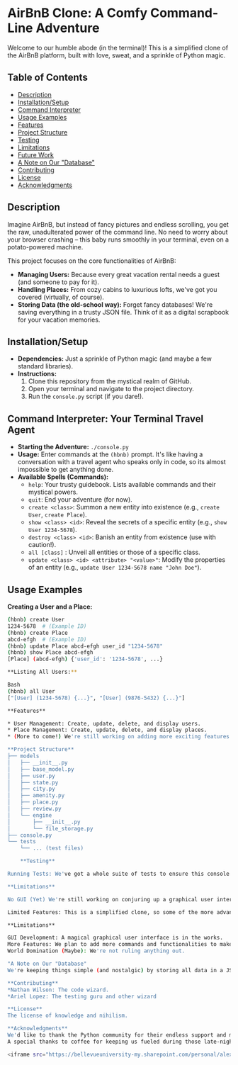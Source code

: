 # AirBnB Clone: A Comfy Command-Line Adventure

Welcome to our humble abode (in the terminal)! This is a simplified clone of the AirBnB platform, built with love, sweat, and a sprinkle of Python magic. 

## Table of Contents

* [Description](#description)
* [Installation/Setup](#installationsetup)
* [Command Interpreter](#command-interpreter-your-terminal-travel-agent)
* [Usage Examples](#usage-examples)
* [Features](#features)
* [Project Structure](#project-structure)
* [Testing](#testing)
* [Limitations](#limitations)
* [Future Work](#future-work)
* [A Note on Our "Database"](#a-note-on-our-database)
* [Contributing](#contributing)
* [License](#license)
* [Acknowledgments](#acknowledgments) 

## Description

Imagine AirBnB, but instead of fancy pictures and endless scrolling, you get the raw, unadulterated power of the command line. No need to worry about your browser crashing – this baby runs smoothly in your terminal, even on a potato-powered machine.

This project focuses on the core functionalities of AirBnB:

* **Managing Users:** Because every great vacation rental needs a guest (and someone to pay for it).
* **Handling Places:** From cozy cabins to luxurious lofts, we've got you covered (virtually, of course).
* **Storing Data (the old-school way):**  Forget fancy databases! We're saving everything in a trusty JSON file. Think of it as a digital scrapbook for your vacation memories.

## Installation/Setup

* **Dependencies:**  Just a sprinkle of Python magic (and maybe a few standard libraries).
* **Instructions:**
    1. Clone this repository from the mystical realm of GitHub.
    2. Open your terminal and navigate to the project directory.
    3. Run the `console.py` script (if you dare!).

## Command Interpreter: Your Terminal Travel Agent

* **Starting the Adventure:** `./console.py`
* **Usage:** Enter commands at the `(hbnb)` prompt. It's like having a conversation with a travel agent who speaks only in code, so its almost impossible to get anything done. 
* **Available Spells (Commands):**
    * `help`: Your trusty guidebook. Lists available commands and their mystical powers.
    * `quit`:  End your adventure (for now).
    * `create <class>`:  Summon a new entity into existence (e.g., `create User`, `create Place`).
    * `show <class> <id>`:  Reveal the secrets of a specific entity (e.g., `show User 1234-5678`).
    * `destroy <class> <id>`: Banish an entity from existence (use with caution!).
    * `all [class]` :  Unveil all entities or those of a specific class.
    * `update <class> <id> <attribute> "<value>"`:  Modify the properties of an entity (e.g., `update User 1234-5678 name "John Doe"`).

## Usage Examples

**Creating a User and a Place:**

```bash
(hbnb) create User
1234-5678  # (Example ID)
(hbnb) create Place
abcd-efgh  # (Example ID)
(hbnb) update Place abcd-efgh user_id "1234-5678"
(hbnb) show Place abcd-efgh
[Place] (abcd-efgh) {'user_id': '1234-5678', ...}

**Listing All Users:**

Bash
(hbnb) all User
["[User] (1234-5678) {...}", "[User] (9876-5432) {...}"]

**Features**

* User Management: Create, update, delete, and display users.
* Place Management: Create, update, delete, and display places.
* (More to come!) We're still working on adding more exciting features to this magical console.

**Project Structure**
├── models
│   ├── __init__.py
│   ├── base_model.py
│   ├── user.py
│   ├── state.py
│   ├── city.py
│   ├── amenity.py
│   ├── place.py
│   ├── review.py
│   └── engine
│       ├── __init__.py
│       └── file_storage.py
├── console.py
└── tests
    └── ... (test files)

	**Testing**

Running Tests: We've got a whole suite of tests to ensure this console doesn't go haywire. Run them using python3 -m unittest discover tests.

**Limitations**

No GUI (Yet) We're still working on conjuring up a graphical user interface. For now, you will have to embrace the retro charm of the command line.

Limited Features: This is a simplified clone, so some of the more advanced AirBnB features might be missing (but hey, we are getting there!)

**Limitations**

GUI Development: A magical graphical user interface is in the works.
More Features: We plan to add more commands and functionalities to make this console truly enchanting.
World Domination (Maybe): We're not ruling anything out.

"A Note on Our "Database"
We're keeping things simple (and nostalgic) by storing all data in a JSON file. Think of it as a vintage travel journal, but instead of handwritten notes, it's filled with neatly formatted data.

**Contributing**
*Nathan Wilson: The code wizard.
*Ariel Lopez: The testing guru and other wizard

**License**
The license of knowledge and nihilism.

**Acknowledgments**
We'd like to thank the Python community for their endless support and magical spells (libraries).
A special thanks to coffee for keeping us fueled during those late-night coding sessions.

<iframe src="https://bellevueuniversity-my.sharepoint.com/personal/alexlopez_my365_bellevue_edu/_layouts/15/Doc.aspx?sourcedoc={ac610777-81f9-4b75-8344-8ce03bc77002}&amp;action=embedview" width="402px" height="327px" frameborder="0">This is an embedded <a target="_blank" href="https://office.com">Microsoft Office</a> diagram, powered by <a target="_blank" href="https://office.com/webapps">Office</a>.</iframe>



